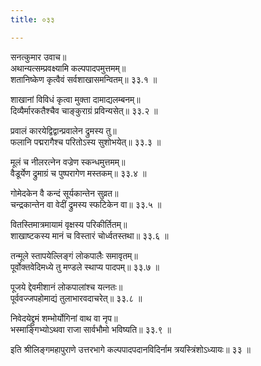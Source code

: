 ```yaml
---
title: ०३३

---
```

सनत्कुमार उवाच॥  
अथान्यत्सम्प्रवक्ष्यामि कल्पपादपमुत्तमम्॥  
शतानिष्केण कृत्वैवं सर्वशाखासमन्वितम्॥ ३३.१ ॥  
  
शाखानां विविधं कृत्वा मुक्ता दामाद्यलम्बनम्॥  
दिव्यैर्मारकतैश्चैव चाङ्कुराग्रं प्रविन्यसेत्॥ ३३.२ ॥  
  
प्रवालं कारयेद्विद्वान्प्रवालेन द्रुमस्य तु॥  
फलानि पद्मरागैश्च परितोऽस्य सुशोभयेत्॥ ३३.३ ॥  
  
मूलं च नीलरत्नेन वज्रेण स्कन्धमुत्तमम्॥  
वैडूर्येण द्रुमाग्रं च पुष्परागेण मस्तकम्॥ ३३.४ ॥  
  
गोमेदकेन वै कन्दं सूर्यकान्तेन सुव्रत॥  
चन्द्रकान्तेन वा वेदीं द्रुमस्य स्फटिकेन वा॥ ३३.५ ॥  
  
वितस्तिमात्रमायामं वृक्षस्य परिकीर्तितम्॥  
शाखाष्टकस्य मानं च विस्तारं चोर्ध्वतस्तथा॥ ३३.६ ॥  
  
तन्मूले स्तापयेल्लिङ्गं लोकपालैः समावृतम्॥  
पूर्वोक्तवेदिमध्ये तु मण्डले स्थाप्य पादपम्॥ ३३.७ ॥  
  
पूजये द्देवमीशानं लोकपालांश्च यत्नतः॥  
पूर्ववज्जपहोमाद्यं तुलाभारवदाचरेत्॥ ३३.८ ॥  
  
निवेदयेद्द्रुमं शम्भोर्योगिनां वाथ वा नृप॥  
भस्माङ्गिभ्योऽथवा राजा सार्वभौमो भविष्यति॥ ३३.९ ॥  
  
इति श्रीलिङ्गमहापुराणे उत्तरभागे कल्पपादपदानविदिर्नाम त्रयस्त्रिंशोऽध्यायः॥ ३३ ॥